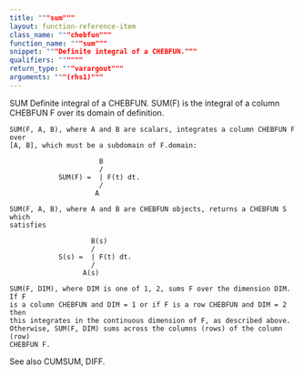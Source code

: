 ```yaml
---
title: """sum"""
layout: function-reference-item
class_name: """chebfun"""
function_name: """sum"""
snippet: """Definite integral of a CHEBFUN."""
qualifiers: """"""
return_type: """varargout"""
arguments: """(rhs1)"""
---
```


 SUM   Definite integral of a CHEBFUN.
    SUM(F) is the integral of a column CHEBFUN F over its domain of definition.
 
    SUM(F, A, B), where A and B are scalars, integrates a column CHEBFUN F over
    [A, B], which must be a subdomain of F.domain:
 
                          B
                          /
                SUM(F) =  | F(t) dt.
                          /
                         A
 
    SUM(F, A, B), where A and B are CHEBFUN objects, returns a CHEBFUN S which
    satisfies
 
                        B(s)
                        /
                S(s) =  | F(t) dt.
                        /
                      A(s)
 
    SUM(F, DIM), where DIM is one of 1, 2, sums F over the dimension DIM. If F
    is a column CHEBFUN and DIM = 1 or if F is a row CHEBFUN and DIM = 2 then
    this integrates in the continuous dimension of F, as described above.
    Otherwise, SUM(F, DIM) sums across the columns (rows) of the column (row)
    CHEBFUN F.
 
  See also CUMSUM, DIFF.
